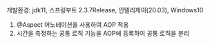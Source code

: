 개발환경: jdk11, 스프링부트 2.3.7Release, 인텔리제이(20.03), Windows10

1. @Aspect 어노테이션을 사용하여 AOP 적용
2. 시간을 측정하는 공통 로직 기능을 AOP에 등록하여 공통 로직을 분리
